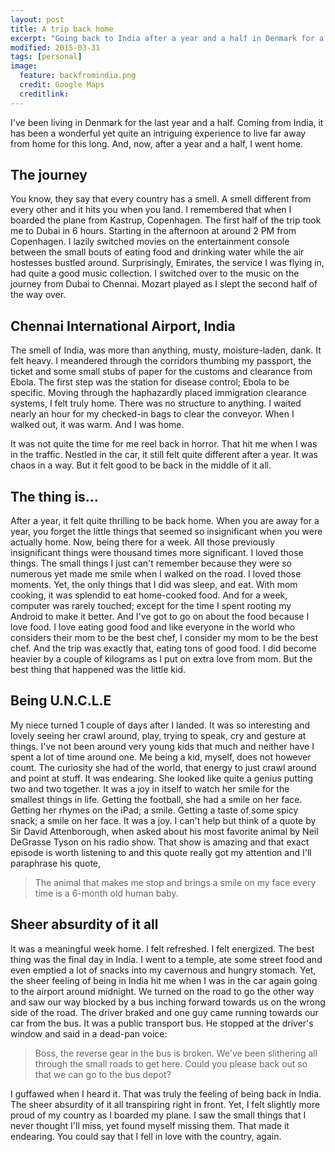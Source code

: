 ```yaml
---
layout: post
title: A trip back home
excerpt: "Going back to India after a year and a half in Denmark for a week"
modified: 2015-03-31
tags: [personal]
image:
  feature: backfromindia.png
  credit: Google Maps
  creditlink: 
---
```


I've been living in Denmark for the last year and a half. Coming from India, it has been a wonderful yet quite an intriguing experience to live far away from home for this long. And, now, after a year and a half, I went home. 

## The journey

You know, they say that every country has a smell. A smell different from every other and it hits you when you land. I remembered that when I boarded the plane from Kastrup, Copenhagen. The first half of the trip took me to Dubai in 6 hours. Starting in the afternoon at around 2 PM from Copenhagen. I lazily switched movies on the entertainment console between the small bouts of eating food and drinking water while the air hostesses bustled around. Surprisingly, Emirates, the service I was flying in, had quite a good music collection. I switched over to the music on the journey from Dubai to Chennai. Mozart played as I slept the second half of the way over. 

## Chennai International Airport, India

The smell of India, was more than anything, musty, moisture-laden, dank. It felt heavy. I meandered through the corridors thumbing my passport, the ticket and some small stubs of paper for the customs and clearance from Ebola. The first step was the station for disease control; Ebola to be specific. Moving through the haphazardly placed immigration clearance systems, I felt truly home. There was no structure to anything. I waited nearly an hour for my checked-in bags to clear the conveyor. When I walked out, it was warm. And I was home. 

It was not quite the time for me reel back in horror. That hit me when I was in the traffic. Nestled in the car, it still felt quite different after a year. It was chaos in a way. But it felt good to be back in the middle of it all. 

## The thing is…

After a year, it felt quite thrilling to be back home. When you are away for a year, you forget the little things that seemed so insignificant when you were actually home. Now, being there for a week. All those previously insignificant things were thousand times more significant. I loved those things. The small things I just can't remember because they were so numerous yet made me smile when I walked on the road. I loved those moments. Yet, the only things that I did was sleep, and eat. With mom cooking, it was splendid to eat home-cooked food. And for a week, computer was rarely touched; except for the time I spent rooting my Android to make it better. And I've got to go on about the food because I love food. I love eating good food and like everyone in the world who considers their mom to be the best chef, I consider my mom to be the best chef. And the trip was exactly that, eating tons of good food. I did become heavier by a couple of kilograms as I put on extra love from mom. But the best thing that happened was the little kid.

## Being U.N.C.L.E

My niece turned 1 couple of days after I landed. It was so interesting and lovely seeing her crawl around, play, trying to speak, cry and gesture at things. I've not been around very young kids that much and neither have I spent a lot of time around one. Me being a kid, myself, does not however count. The curiosity she had of the world, that energy to just crawl around and point at stuff. It was endearing. She looked like quite a genius putting two and two together. It was a joy in itself to watch her smile for the smallest things in life. Getting the football, she had a smile on her face. Getting her rhymes on the iPad; a smile. Getting a taste of some spicy snack; a smile on her face. It was a joy. I can't help but think of a quote by Sir David Attenborough, when asked about his most favorite animal by Neil DeGrasse Tyson on his radio show. That show is amazing and that exact episode is worth listening to and this quote really got my attention and I'll paraphrase his quote, 

> The animal that makes me stop and brings a smile on my face every time is a 6-month old human baby.

## Sheer absurdity of it all

It was a meaningful week home. I felt refreshed. I felt energized. The best thing was the final day in India. I went to a temple, ate some street food and even emptied a lot of snacks into my cavernous and hungry stomach. Yet, the sheer feeling of being in India hit me when I was in the car again going to the airport around midnight. We turned on the road to go the other way and saw our way blocked by a bus inching forward towards us on the wrong side of the road. The driver braked and one guy came running towards our car from the bus. It was a public transport bus. He stopped at the driver's window and said in a dead-pan voice:

> Boss, the reverse gear in the bus is broken. We've been slithering all through the small roads to get here. Could you please back out so that we can go to the bus depot? 

I guffawed when I heard it. That was truly the feeling of being back in India. The sheer absurdity of it all transpiring right in front. Yet, I felt slightly more proud of my country as I boarded my plane. I saw the small things that I never thought I'll miss, yet found myself missing them. That made it endearing. You could say that I fell in love with the country, again.
